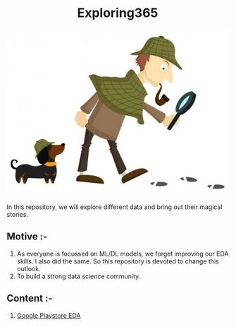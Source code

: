 <h1 align="center"> Exploring365 </h1> 

<p align="center">
  <img src="intro_back.jpg " />
</p>

In this repository, we will explore different data and bring out their magical stories.

## Motive :-
  1) As everyone is focussed on ML/DL models, we forget improving our EDA skills. I also did the same. So this repository is devoted to change this outlook.
  2) To build a strong data science community.

## Content :-
  1) [Google Playstore EDA](https://mr-parth.github.io/Exploring365/playstore/playstore.html)
